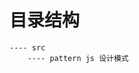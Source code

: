 <!--
 * @Description: In User Settings Edit
 * @Author: your name
 * @Date: 2019-07-31 01:03:55
 * @LastEditTime: 2019-07-31 10:39:41
 * @LastEditors: Please set LastEditors
 -->

# 目录结构
    ---- src
        ---- pattern js 设计模式